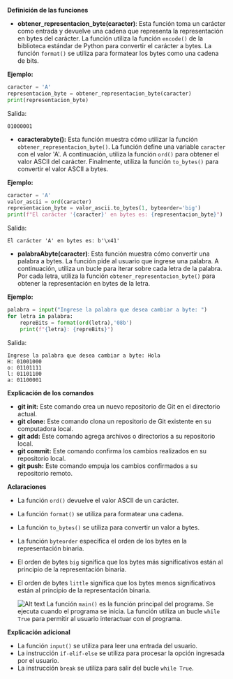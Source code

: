 **Definición de las funciones**

* **obtener_representacion_byte(caracter)**: Esta función toma un carácter como entrada y devuelve una cadena que representa la representación en bytes del carácter. La función utiliza la función `encode()` de la biblioteca estándar de Python para convertir el carácter a bytes. La función `format()` se utiliza para formatear los bytes como una cadena de bits.

**Ejemplo:**

```python
caracter = 'A'
representacion_byte = obtener_representacion_byte(caracter)
print(representacion_byte)
```

Salida:

```
01000001
```

* **caracterabyte():** Esta función muestra cómo utilizar la función `obtener_representacion_byte()`. La función define una variable `caracter` con el valor 'A'. A continuación, utiliza la función `ord()` para obtener el valor ASCII del carácter. Finalmente, utiliza la función `to_bytes()` para convertir el valor ASCII a bytes.

**Ejemplo:**

```python
caracter = 'A'
valor_ascii = ord(caracter)
representacion_byte = valor_ascii.to_bytes(1, byteorder='big')
print(f"El carácter '{caracter}' en bytes es: {representacion_byte}")
```

Salida:

```
El carácter 'A' en bytes es: b'\x41'
```

* **palabraAbyte(caracter)**: Esta función muestra cómo convertir una palabra a bytes. La función pide al usuario que ingrese una palabra. A continuación, utiliza un bucle para iterar sobre cada letra de la palabra. Por cada letra, utiliza la función `obtener_representacion_byte()` para obtener la representación en bytes de la letra.

**Ejemplo:**

```python
palabra = input("Ingrese la palabra que desea cambiar a byte: ")
for letra in palabra:
    repreBits = format(ord(letra),'08b')
    print(f"{letra}: {repreBits}")
```

Salida:

```
Ingrese la palabra que desea cambiar a byte: Hola
H: 01001000
o: 01101111
l: 01101100
a: 01100001
```

**Explicación de los comandos**

* **git init:** Este comando crea un nuevo repositorio de Git en el directorio actual.
* **git clone:** Este comando clona un repositorio de Git existente en su computadora local.
* **git add:** Este comando agrega archivos o directorios a su repositorio local.
* **git commit:** Este comando confirma los cambios realizados en su repositorio local.
* **git push:** Este comando empuja los cambios confirmados a su repositorio remoto.

**Aclaraciones**

* La función `ord()` devuelve el valor ASCII de un carácter.
* La función `format()` se utiliza para formatear una cadena.
* La función `to_bytes()` se utiliza para convertir un valor a bytes.
* La función `byteorder` especifica el orden de los bytes en la representación binaria.
* El orden de bytes `big` significa que los bytes más significativos están al principio de la representación binaria.
* El orden de bytes `little` significa que los bytes menos significativos están al principio de la representación binaria.
  

  ![Alt text](image-1.png)
  La función `main()` es la función principal del programa. Se ejecuta cuando el programa se inicia. La función utiliza un bucle `while True` para permitir al usuario interactuar con el programa.


**Explicación adicional**

* La función `input()` se utiliza para leer una entrada del usuario.
* La instrucción `if-elif-else` se utiliza para procesar la opción ingresada por el usuario.
* La instrucción `break` se utiliza para salir del bucle `while True`.
